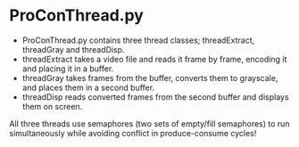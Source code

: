 # ProConThread.py

- ProConThread.py contains three thread classes; threadExtract, threadGray and
  threadDisp.
- threadExtract takes a video file and reads it frame by frame, encoding it
  and placing it in a buffer.
- threadGray takes frames from the buffer, converts them to grayscale, and
  places them in a second buffer.
- threadDisp reads converted frames from the second buffer and displays them
  on screen.

All three threads use semaphores (two sets of empty/fill semaphores) to run
simultaneously while avoiding conflict in produce-consume cycles!
  
